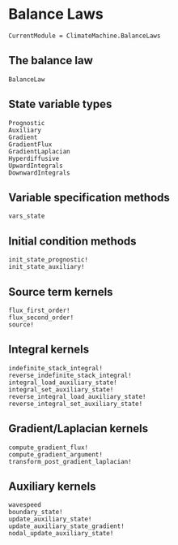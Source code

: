 # Balance Laws

```@meta
CurrentModule = ClimateMachine.BalanceLaws
```

## The balance law

```@docs
BalanceLaw
```

## State variable types

```@docs
Prognostic
Auxiliary
Gradient
GradientFlux
GradientLaplacian
Hyperdiffusive
UpwardIntegrals
DownwardIntegrals
```

## Variable specification methods

```@docs
vars_state
```

## Initial condition methods

```@docs
init_state_prognostic!
init_state_auxiliary!
```

## Source term kernels

```@docs
flux_first_order!
flux_second_order!
source!
```

## Integral kernels

```@docs
indefinite_stack_integral!
reverse_indefinite_stack_integral!
integral_load_auxiliary_state!
integral_set_auxiliary_state!
reverse_integral_load_auxiliary_state!
reverse_integral_set_auxiliary_state!
```

## Gradient/Laplacian kernels

```@docs
compute_gradient_flux!
compute_gradient_argument!
transform_post_gradient_laplacian!
```

## Auxiliary kernels

```@docs
wavespeed
boundary_state!
update_auxiliary_state!
update_auxiliary_state_gradient!
nodal_update_auxiliary_state!
```
